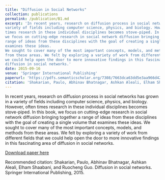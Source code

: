 ```yaml
---
title: "Diffusion in Social Networks"
collection: publications
permalink: /publication/B1.md
excerpt: 'In recent years, research on diffusion process in social networks has grown in a
variety of fields including computer science, physics, and biology. However, often
times research in these individual disciplines becomes stove-piped. In this book,
we focus on cutting-edge research in social network diffusion bringing together a
range of ideas from these disciplines with the goal of creating a single volume that
examines these ideas.
We sought to cover many of the most important concepts, models, and methods
from these areas. We felt by exploring a variety of work from different fields that
we could help open the door to more innovative findings in this fascinating area of
diffusion in social networks.'
date: 2015-09-16
venue: 'Springer International Publishing'
paperurl: 'https://pdfs.semanticscholar.org/7308/7663dca63dd5e3aa966d429d2e2a8f027e3b.pdf'
citation: 'Shakarian, Paulo, Abhinav Bhatnagar, Ashkan Aleali, Elham Shaabani, and Ruocheng Guo. Diffusion in social networks. Springer International Publishing, 2015.'
---
```


In recent years, research on diffusion process in social networks has grown in a
variety of fields including computer science, physics, and biology. However, often
times research in these individual disciplines becomes stove-piped. In this book,
we focus on cutting-edge research in social network diffusion bringing together a
range of ideas from these disciplines with the goal of creating a single volume that
examines these ideas.
We sought to cover many of the most important concepts, models, and methods
from these areas. We felt by exploring a variety of work from different fields that
we could help open the door to more innovative findings in this fascinating area of
diffusion in social networks.

[Download paper here](https://pdfs.semanticscholar.org/7308/7663dca63dd5e3aa966d429d2e2a8f027e3b.pdf)

Recommended citation: Shakarian, Paulo, Abhinav Bhatnagar, Ashkan Aleali, Elham Shaabani, and Ruocheng Guo. Diffusion in social networks. Springer International Publishing, 2015.
